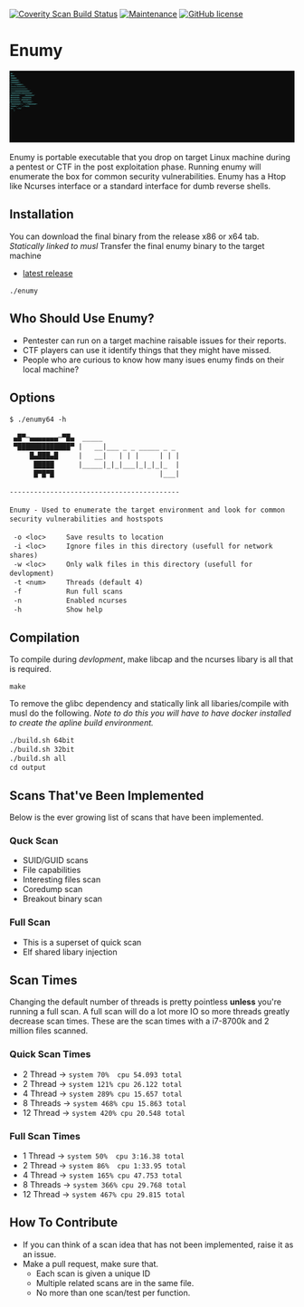 <a href="https://scan.coverity.com/projects/luke-goddard-enumy"><img alt="Coverity Scan Build Status" src="https://scan.coverity.com/projects/20962/badge.svg"/></a>
[![Maintenance](https://img.shields.io/badge/Maintained%3F-yes-green.svg)](https://GitHub.com/Naereen/StrapDown.js/graphs/commit-activity)
[![GitHub license](https://img.shields.io/github/license/Naereen/StrapDown.js.svg)](https://github.com/Naereen/StrapDown.js/blob/master/LICENSE)

# Enumy

![Example](./docs/svg/example.svg)

Enumy is portable executable that you drop on target Linux machine during a pentest or CTF in the post exploitation phase. Running enumy will enumerate the box for common security vulnerabilities. Enumy has a Htop like Ncurses interface or a standard interface for dumb reverse shells.  

## Installation

You can download the final binary from the release x86 or x64 tab. _Statically linked to musl_
Transfer the final enumy binary to the target machine

- [latest release](https://github.com/luke-goddard/enumy/releases)

```shell
./enumy
```

## Who Should Use Enumy?

- Pentester can run on a target machine raisable issues for their reports.
- CTF players can use it identify things that they might have missed.
- People who are curious to know how many isues enumy finds on their local machine? 

## Options

```
$ ./enumy64 -h

 ▄█▀─▄▄▄▄▄▄▄─▀█▄  _____
 ▀█████████████▀ |   __|___ _ _ _____ _ _
     █▄███▄█     |   __|   | | |     | | |
      █████      |_____|_|_|___|_|_|_|_  |
      █▀█▀█                          |___|

------------------------------------------

Enumy - Used to enumerate the target environment and look for common
security vulnerabilities and hostspots

 -o <loc>     Save results to location
 -i <loc>     Ignore files in this directory (usefull for network shares)
 -w <loc>     Only walk files in this directory (usefull for devlopment)
 -t <num>     Threads (default 4)
 -f           Run full scans
 -n           Enabled ncurses
 -h           Show help
 ```

## Compilation

To compile during _devlopment_, make libcap and the ncurses libary is all that is required.

```shell
make
```

To remove the glibc dependency and statically link all libaries/compile with musl do the following. _Note to do this you will have to have docker installed to create the apline build environment._

```shells
./build.sh 64bit
./build.sh 32bit
./build.sh all
cd output
```

## Scans That've Been Implemented

Below is the ever growing list of scans that have been implemented.

### Quck Scan

- SUID/GUID scans
- File capabilities
- Interesting files scan
- Coredump scan
- Breakout binary scan

### Full Scan

- This is a superset of quick scan
- Elf shared libary injection

## Scan Times

Changing the default number of threads is pretty pointless __unless__  you're running a full scan. A full scan will do a lot more IO so more threads greatly decrease scan times. These are the scan times with a i7-8700k and 2 million files scanned.

### Quick Scan Times

- 2 Thread  -> `system 70%  cpu 54.093 total`
- 2 Thread  -> `system 121% cpu 26.122 total`
- 4 Thread  -> `system 289% cpu 15.657 total`
- 8 Threads -> `system 468% cpu 15.863 total`
- 12 Thread -> `system 420% cpu 20.548 total`

### Full Scan Times

- 1 Thread  -> `system 50%  cpu 3:16.38 total`
- 2 Thread  -> `system 86%  cpu 1:33.95 total`
- 4 Thread  -> `system 165% cpu 47.753 total`
- 8 Threads -> `system 366% cpu 29.768 total`
- 12 Thread -> `system 467% cpu 29.815 total`

## How To Contribute

- If you can think of a scan idea that has not been implemented, raise it as an issue. 
- Make a pull request, make sure that.
  - Each scan is given a unique ID
  - Multiple related scans are in the same file.
  - No more than one scan/test per function.
